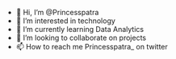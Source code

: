 - 👋 Hi, I’m @Princesspatra
- 👀 I’m interested in technology 
- 🌱 I’m currently learning Data Analytics 
- 💞️ I’m looking to collaborate on projects
- 📫 How to reach me Princesspatra_ on twitter
<!---
Princesspatra/Princesspatra is a ✨ special ✨ repository because its `README.md` (this file) appears on your GitHub profile.
You can click the Preview link to take a look at your changes.
--->
